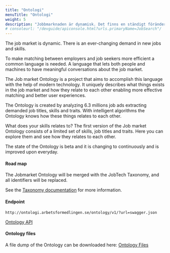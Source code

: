 ```yaml
---
title: "Ontologi"
menuTitle: "Ontologi"
weight: 5
description: "Jobbmarknaden är dynamisk. Det finns en ständigt föränderlig efterfrågan på nya jobb och färdigheter. För att effektivisera matchningen mellan arbetsgivare och arbetssökande krävs ett vanligt språk. Ett språk som låter både människor och maskiner ha meningsfulla konversationer om arbetsmarknaden. Jobbmarknaden Ontology är ett projekt som syftar till att åstadkomma detta språk med hjälp av modern teknik."
# consoleurl: "/devguide/apiconsole.html?urls.primaryName=JobSearch"/
---
```


The job market is dynamic. There is an ever-changing demand in new jobs and skills.

To make matching between employers and job seekers more efficient a common language is needed. A language that lets both people and machines to have meaningful conversations about the job market.

The Job market Ontology is a project that aims to accomplish this language with the help of modern technology. It uniquely describes what things exists in the job market and how they relate to each other enabling more effective matching and better user experiences.

The Ontology is created by analyzing 6.3 millions job ads extracting demanded job titles, skills and traits. With intelligent algorithms the Ontology knows how these things relates to each other.

What does your skills relates to? The first version of the Job market Ontology consists of a limited set of skills, job titles and traits. Here you can explore them and see how they relates to each other.

The state of the Ontology is beta and it is changing to continuously and is improved upon everyday.

#### Road map

The Jobmarket Ontology will be merged with the JobTech Taxonomy, and all identifiers will be replaced.

See the [Taxonomy documentation]({{}}) for more information.


#### Endpoint
```
http://ontologi.arbetsformedlingen.se/ontology/v1/?url=swagger.json
```

<a href="http://ontologi.arbetsformedlingen.se/ontology/v1/?url=swagger.json" target="_blank">Ontology API</a>

#### Ontology files

A file dump of the Ontology can be downloaded here: [Ontology Files](https://github.com/JobtechSwe/ontology-files)
